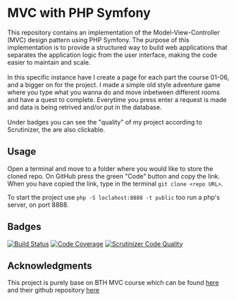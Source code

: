 MVC with PHP Symfony
======================================
This repository contains an implementation of the Model-View-Controller (MVC) design pattern using PHP Symfony. The purpose of this implementation is to provide a structured way to build web applications that separates the application logic from the user interface, making the code easier to maintain and scale.<br><br>
In this specific instance have I create a page for each part the course 01-06, and a bigger on for the project. I made a simple old style adventure game where you type what you wanna do and move inbetween different rooms
and have a quest to complete. Everytime you press enter a request is made and data is being retrived and/or put in the database.<br><br>
Under badges you can see the "quality" of my project according to Scrutinizer, the are also clickable.

Usage
--------------------------------------
Open a terminal and move to a folder where you would like to store the cloned repo. On GitHub press the green "Code" button and copy the link. When you have copied the link, type in the terminal `git clone <repo URL>`.

To start the project use `php -S loclahost:8888 -t public` too run a php's server, on port 8888.


Badges
--------------------------------------
[![Build Status](https://scrutinizer-ci.com/g/Miyarima/mvc/badges/build.png?b=main)](https://scrutinizer-ci.com/g/Miyarima/mvc/build-status/main) [![Code Coverage](https://scrutinizer-ci.com/g/Miyarima/mvc/badges/coverage.png?b=main)](https://scrutinizer-ci.com/g/Miyarima/mvc/?branch=main) [![Scrutinizer Code Quality](https://scrutinizer-ci.com/g/Miyarima/mvc/badges/quality-score.png?b=main)](https://scrutinizer-ci.com/g/Miyarima/mvc/?branch=main)


Acknowledgments
--------------------------------------
This project is purely base on BTH MVC course which can be found [here](https://dbwebb.se/uppgift/bygg-en-me-sida-till-mvc) and their github repository [here](https://github.com/dbwebb-se/mvc)